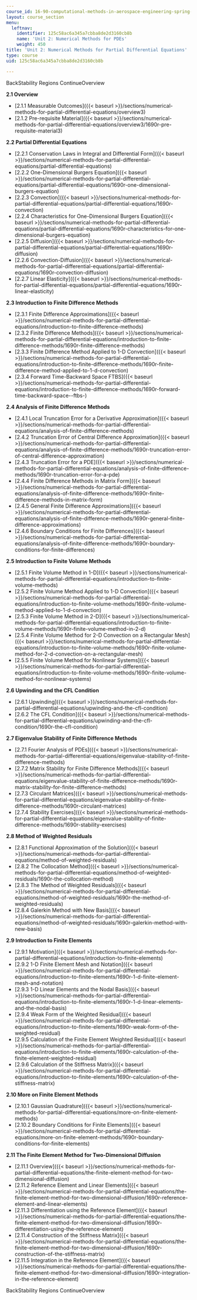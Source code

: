 ```yaml
---
course_id: 16-90-computational-methods-in-aerospace-engineering-spring-2014
layout: course_section
menu:
  leftnav:
    identifier: 125c58ac6a345a7cbba8de2d3160cb8b
    name: 'Unit 2: Numerical Methods for PDEs'
    weight: 450
title: 'Unit 2: Numerical Methods for Partial Differential Equations'
type: course
uid: 125c58ac6a345a7cbba8de2d3160cb8b

---
```


BackStability Regions ContinueOverview

**2.1 Overview**

*   [2.1.1 Measurable Outcomes]({{< baseurl >}}/sections/numerical-methods-for-partial-differential-equations/overview3)
*   [2.1.2 Pre-requisite Material]({{< baseurl >}}/sections/numerical-methods-for-partial-differential-equations/overview3/1690r-pre-requisite-material3)

**2.2 Partial Differential Equations**

*   [2.2.1 Conservation Laws in Integral and Differential Form]({{< baseurl >}}/sections/numerical-methods-for-partial-differential-equations/partial-differential-equations)
*   [2.2.2 One-Dimensional Burgers Equation]({{< baseurl >}}/sections/numerical-methods-for-partial-differential-equations/partial-differential-equations/1690r-one-dimensional-burgers-equation)
*   [2.2.3 Convection]({{< baseurl >}}/sections/numerical-methods-for-partial-differential-equations/partial-differential-equations/1690r-convection)
*   [2.2.4 Characteristics for One-Dimensional Burgers Equation]({{< baseurl >}}/sections/numerical-methods-for-partial-differential-equations/partial-differential-equations/1690r-characteristics-for-one-dimensional-burgers-equation)
*   [2.2.5 Diffusion]({{< baseurl >}}/sections/numerical-methods-for-partial-differential-equations/partial-differential-equations/1690r-diffusion)
*   [2.2.6 Convection-Diffusion]({{< baseurl >}}/sections/numerical-methods-for-partial-differential-equations/partial-differential-equations/1690r-convection-diffusion)
*   [2.2.7 Linear Elasticity]({{< baseurl >}}/sections/numerical-methods-for-partial-differential-equations/partial-differential-equations/1690r-linear-elasticity)

**2.3 Introduction to Finite Difference Methods**

*   [2.3.1 Finite Difference Approximations]({{< baseurl >}}/sections/numerical-methods-for-partial-differential-equations/introduction-to-finite-difference-methods)
*   [2.3.2 Finite Difference Methods]({{< baseurl >}}/sections/numerical-methods-for-partial-differential-equations/introduction-to-finite-difference-methods/1690r-finite-difference-methods)
*   [2.3.3 Finite Difference Method Applied to 1-D Convection]({{< baseurl >}}/sections/numerical-methods-for-partial-differential-equations/introduction-to-finite-difference-methods/1690r-finite-difference-method-applied-to-1-d-convection)
*   [2.3.4 Forward Time-Backward Space FTBS]({{< baseurl >}}/sections/numerical-methods-for-partial-differential-equations/introduction-to-finite-difference-methods/1690r-forward-time-backward-space--ftbs-)

**2.4 Analysis of Finite Difference Methods**

*   [2.4.1 Local Truncation Error for a Derivative Approximation]({{< baseurl >}}/sections/numerical-methods-for-partial-differential-equations/analysis-of-finite-difference-methods)
*   [2.4.2 Truncation Error of Central Difference Approximation]({{< baseurl >}}/sections/numerical-methods-for-partial-differential-equations/analysis-of-finite-difference-methods/1690r-truncation-error-of-central-difference-approximation)
*   [2.4.3 Truncation Error for a PDE]({{< baseurl >}}/sections/numerical-methods-for-partial-differential-equations/analysis-of-finite-difference-methods/1690r-truncation-error-for-a-pde)
*   [2.4.4 Finite Difference Methods in Matrix Form]({{< baseurl >}}/sections/numerical-methods-for-partial-differential-equations/analysis-of-finite-difference-methods/1690r-finite-difference-methods-in-matrix-form)
*   [2.4.5 General Finite Difference Approximations]({{< baseurl >}}/sections/numerical-methods-for-partial-differential-equations/analysis-of-finite-difference-methods/1690r-general-finite-difference-approximations)
*   [2.4.6 Boundary Conditions for Finite Differences]({{< baseurl >}}/sections/numerical-methods-for-partial-differential-equations/analysis-of-finite-difference-methods/1690r-boundary-conditions-for-finite-differences)

**2.5 Introduction to Finite Volume Methods**

*   [2.5.1 Finite Volume Method in 1-D]({{< baseurl >}}/sections/numerical-methods-for-partial-differential-equations/introduction-to-finite-volume-methods)
*   [2.5.2 Finite Volume Method Applied to 1-D Convection]({{< baseurl >}}/sections/numerical-methods-for-partial-differential-equations/introduction-to-finite-volume-methods/1690r-finite-volume-method-applied-to-1-d-convection)
*   [2.5.3 Finite Volume Method in 2-D]({{< baseurl >}}/sections/numerical-methods-for-partial-differential-equations/introduction-to-finite-volume-methods/1690r-finite-volume-method-in-2-d)
*   [2.5.4 Finite Volume Method for 2-D Convection on a Rectangular Mesh]({{< baseurl >}}/sections/numerical-methods-for-partial-differential-equations/introduction-to-finite-volume-methods/1690r-finite-volume-method-for-2-d-convection-on-a-rectangular-mesh)
*   [2.5.5 Finite Volume Method for Nonlinear Systems]({{< baseurl >}}/sections/numerical-methods-for-partial-differential-equations/introduction-to-finite-volume-methods/1690r-finite-volume-method-for-nonlinear-systems)

**2.6 Upwinding and the CFL Condition**

*   [2.6.1 Upwinding]({{< baseurl >}}/sections/numerical-methods-for-partial-differential-equations/upwinding-and-the-cfl-condition)
*   [2.6.2 The CFL Condition]({{< baseurl >}}/sections/numerical-methods-for-partial-differential-equations/upwinding-and-the-cfl-condition/1690r-the-cfl-condition)

**2.7 Eigenvalue Stability of Finite Difference Methods**

*   [2.7.1 Fourier Analysis of PDEs]({{< baseurl >}}/sections/numerical-methods-for-partial-differential-equations/eigenvalue-stability-of-finite-difference-methods)
*   [2.7.2 Matrix Stability for Finite Difference Methods]({{< baseurl >}}/sections/numerical-methods-for-partial-differential-equations/eigenvalue-stability-of-finite-difference-methods/1690r-matrix-stability-for-finite-difference-methods)
*   [2.7.3 Circulant Matrices]({{< baseurl >}}/sections/numerical-methods-for-partial-differential-equations/eigenvalue-stability-of-finite-difference-methods/1690r-circulant-matrices)
*   [2.7.4 Stability Exercises]({{< baseurl >}}/sections/numerical-methods-for-partial-differential-equations/eigenvalue-stability-of-finite-difference-methods/1690r-stability-exercises)

**2.8 Method of Weighted Residuals**

*   [2.8.1 Functional Approximation of the Solution]({{< baseurl >}}/sections/numerical-methods-for-partial-differential-equations/method-of-weighted-residuals)
*   [2.8.2 The Collocation Method]({{< baseurl >}}/sections/numerical-methods-for-partial-differential-equations/method-of-weighted-residuals/1690r-the-collocation-method)
*   [2.8.3 The Method of Weighted Residuals]({{< baseurl >}}/sections/numerical-methods-for-partial-differential-equations/method-of-weighted-residuals/1690r-the-method-of-weighted-residuals)
*   [2.8.4 Galerkin Method with New Basis]({{< baseurl >}}/sections/numerical-methods-for-partial-differential-equations/method-of-weighted-residuals/1690r-galerkin-method-with-new-basis)

**2.9 Introduction to Finite Elements**

*   [2.9.1 Motivation]({{< baseurl >}}/sections/numerical-methods-for-partial-differential-equations/introduction-to-finite-elements)
*   [2.9.2 1-D Finite Element Mesh and Notation]({{< baseurl >}}/sections/numerical-methods-for-partial-differential-equations/introduction-to-finite-elements/1690r-1-d-finite-element-mesh-and-notation)
*   [2.9.3 1-D Linear Elements and the Nodal Basis]({{< baseurl >}}/sections/numerical-methods-for-partial-differential-equations/introduction-to-finite-elements/1690r-1-d-linear-elements-and-the-nodal-basis)
*   [2.9.4 Weak Form of the Weighted Residual]({{< baseurl >}}/sections/numerical-methods-for-partial-differential-equations/introduction-to-finite-elements/1690r-weak-form-of-the-weighted-residual)
*   [2.9.5 Calculation of the Finite Element Weighted Residual]({{< baseurl >}}/sections/numerical-methods-for-partial-differential-equations/introduction-to-finite-elements/1690r-calculation-of-the-finite-element-weighted-residual)
*   [2.9.6 Calculation of the Stiffness Matrix]({{< baseurl >}}/sections/numerical-methods-for-partial-differential-equations/introduction-to-finite-elements/1690r-calculation-of-the-stiffness-matrix)

**2.10 More on Finite Element Methods**

*   [2.10.1 Gaussian Quadrature]({{< baseurl >}}/sections/numerical-methods-for-partial-differential-equations/more-on-finite-element-methods)
*   [2.10.2 Boundary Conditions for Finite Elements]({{< baseurl >}}/sections/numerical-methods-for-partial-differential-equations/more-on-finite-element-methods/1690r-boundary-conditions-for-finite-elements)

**2.11 The Finite Element Method for Two-Dimensional Diffusion**

*   [2.11.1 Overview]({{< baseurl >}}/sections/numerical-methods-for-partial-differential-equations/the-finite-element-method-for-two-dimensional-diffusion)
*   [2.11.2 Reference Element and Linear Elements]({{< baseurl >}}/sections/numerical-methods-for-partial-differential-equations/the-finite-element-method-for-two-dimensional-diffusion/1690r-reference-element-and-linear-elements)
*   [2.11.3 Differentiation using the Reference Element]({{< baseurl >}}/sections/numerical-methods-for-partial-differential-equations/the-finite-element-method-for-two-dimensional-diffusion/1690r-differentiation-using-the-reference-element)
*   [2.11.4 Construction of the Stiffness Matrix]({{< baseurl >}}/sections/numerical-methods-for-partial-differential-equations/the-finite-element-method-for-two-dimensional-diffusion/1690r-construction-of-the-stiffness-matrix)
*   [2.11.5 Integration in the Reference Element]({{< baseurl >}}/sections/numerical-methods-for-partial-differential-equations/the-finite-element-method-for-two-dimensional-diffusion/1690r-integration-in-the-reference-element)

BackStability Regions ContinueOverview